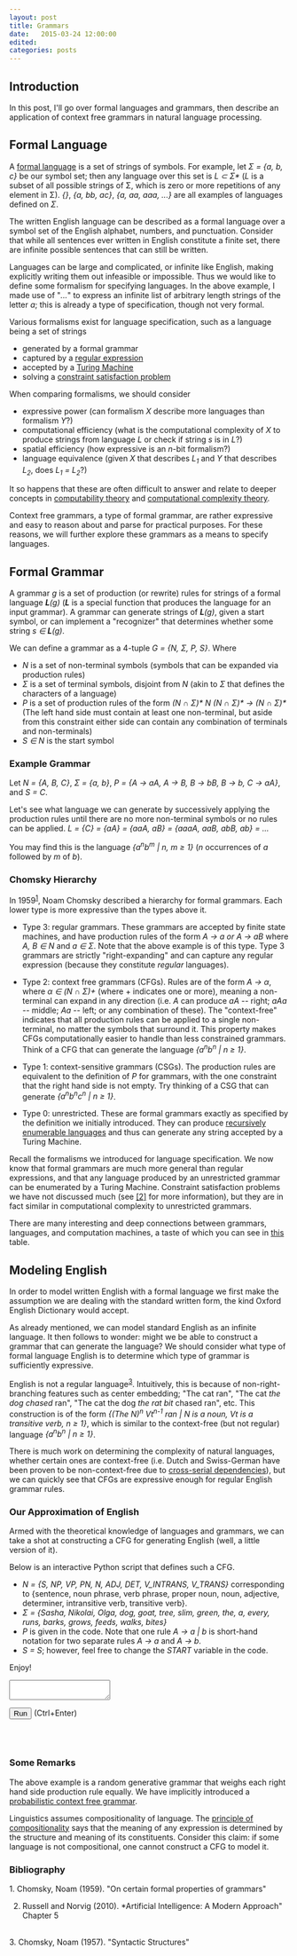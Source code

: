 ```yaml
---
layout: post
title: Grammars
date:   2015-03-24 12:00:00
edited:
categories: posts
---
```


<script src="https://ajax.googleapis.com/ajax/libs/jquery/1.9.0/jquery.min.js" type="text/javascript"></script>
<script src="/scripts/skulpt.min.js" type="text/javascript"></script>
<script src="/scripts/skulpt-stdlib.js" type="text/javascript"></script>
<script src="/assets/python/util.js" type="text/javascript"></script>

<script src="/scripts/codemirror-python.js" type="text/javascript"></script>
<link rel="stylesheet" href="/css/codemirror.css">
<link rel="stylesheet" href="/css/monokai.css">
<style type="text/css">
  .CodeMirror {
    border: 1px solid black;
    font-size: 12px;
    height: auto;
  }
</style>

## Introduction
In this post, I'll go over formal languages and grammars, then describe
an application of context free grammars in natural language processing.

## Formal Language
A [formal language](https://en.wikipedia.org/wiki/Formal_language)
is a set of strings of symbols.
For example, let
*&Sigma; = {a, b, c}* be our symbol set;
then any language over this set is *L &sub; &Sigma;\**
(*L* is a subset of all possible strings of &Sigma;, which is zero or more repetitions of
any element in &Sigma;).
*{}*, *{a, bb, ac}*, *{a, aa, aaa, ...}* are all examples
of languages defined on *&Sigma;*.

The written English language can be described as a formal language over a
symbol set of the English alphabet, numbers, and punctuation. Consider that
while all sentences ever written in English constitute a finite set, there are
infinite possible sentences that can still be written.

Languages can be large and complicated, or infinite like English, making explicitly
writing them out infeasible or impossible. Thus we would like to define
some formalism for specifying languages. In the above example, I made use of "*...*" to
express an infinite list of arbitrary length strings of the letter *a*;
this is already a type of specification, though not very formal.

Various formalisms exist for language specification, such as a language
being a set of strings

  - generated by a formal grammar
  - captured by a [regular expression](https://en.wikipedia.org/wiki/Regular_expression#Formal_language_theory)
  - accepted by a [Turing Machine](https://en.wikipedia.org/wiki/Turing_machine)
  - solving a [constraint satisfaction problem](https://en.wikipedia.org/wiki/Constraint_satisfaction_problem)

When comparing formalisms, we should consider

  - expressive power (can formalism *X* describe more languages than formalism *Y*?)
  - computational efficiency (what is the computational complexity of *X*
    to produce strings from language *L* or check if string *s* is in *L*?)
  - spatial efficiency (how expressive is an *n*-bit formalism?)
  - language equivalence (given *X* that describes *L<sub>1</sub>* and *Y* that
    describes *L<sub>2</sub>*, does *L<sub>1</sub> = L<sub>2</sub>*?)

It so happens that these are often difficult to answer and relate to
deeper concepts in [computability theory](https://en.wikipedia.org/wiki/Computability_theory)
and [computational complexity theory](https://en.wikipedia.org/wiki/Computational_complexity_theory).

Context free grammars, a type of formal grammar, are
rather expressive and easy to reason about and parse for practical purposes.
For these reasons, we will further explore these grammars as a means
to specify languages.

## Formal Grammar
A grammar *g* is a set of production (or rewrite) rules for strings of a formal
language <em><b>L</b>(g)</em> (***L*** is a special function that
produces the language for an input grammar).
A grammar can generate strings of <em><b>L</b>(g)</em>,
given a start symbol, or can implement a "recognizer" that determines whether
some string <em>s &isin; <b>L</b>(g)</em>.

We can define a grammar as a 4-tuple *G = {N, &Sigma;, P, S}*. Where

- *N* is a set of non-terminal symbols (symbols that can be expanded via production rules)
- *&Sigma;* is a set of terminal symbols, disjoint from *N* (akin to *&Sigma;*
  that defines the characters of a language)
- *P* is a set of production rules of the form
  *(N &cap; &Sigma;)\* N (N &cap; &Sigma;)\* &rarr; (N &cap; &Sigma;)\**
  (The left hand side must contain at least one non-terminal, but aside
  from this constraint either side can contain any combination of terminals
  and non-terminals)
- *S &isin; N* is the start symbol

### Example Grammar
Let *N = {A, B, C}*, *&Sigma; = {a, b}*,
*P = {A &rarr; aA, A &rarr; B, B &rarr; bB, B &rarr; b, C &rarr; aA}*,
and *S = C*.

Let's see what language we can generate by successively applying the production rules
until there are no more non-terminal symbols or no rules can be applied.
*L = {C} = {aA} = {aaA, aB} = {aaaA, aaB, abB, ab} = ...*

You may find this is the language *{a<sup>n</sup>b<sup>m</sup> \| n, m &ge; 1}*
(*n* occurrences of *a* followed by *m* of *b*).

### Chomsky Hierarchy
In 1959<sup>[1](#bibliography)</sup>, Noam Chomsky
described
a hierarchy for formal grammars. Each lower type is more expressive than the types
above it.

- Type 3: regular grammars. These grammars are accepted by finite state machines,
  and have production rules of the form *A &rarr; a or A &rarr; aB*
  where *A, B &isin; N* and *a &isin; &Sigma;*. Note that the above example
  is of this type. Type 3 grammars are strictly "right-expanding" and
  can capture any regular expression (because they constitute *regular* languages).

- Type 2: context free grammars (CFGs). Rules are of the form *A &rarr; &alpha;*,
  where *&alpha; &isin; (N &cap; &Sigma;)+* (where + indicates one or more), meaning
  a non-terminal can expand in any direction (i.e. *A* can produce *aA* -- right;
  *aAa* -- middle; *Aa* -- left; or any combination of these). The "context-free"
  indicates that all production rules
  can be applied to a single non-terminal, no matter the symbols that surround it.
  This property makes CFGs computationally easier to handle than less constrained grammars.
  Think of a CFG that can generate the language
  *{a<sup>n</sup>b<sup>n</sup> \| n &ge; 1}*.

- Type 1: context-sensitive grammars (CSGs). The production rules are equivalent
  to the definition of *P* for grammars, with the one constraint that the right hand
  side is not empty. Try thinking of a CSG that can generate
  *{a<sup>n</sup>b<sup>n</sup>c<sup>n</sup> \| n &ge; 1}*.

- Type 0: unrestricted. These are formal grammars exactly as specified by the
  definition we initially introduced. They can produce
  [recursively enumerable languages](https://en.wikipedia.org/wiki/Recursively_enumerable_language)
  and thus can generate any string accepted by a Turing Machine.

Recall the formalisms we introduced for language specification. We now
know that formal grammars are much more general than regular expressions, and
that any language produced by an unrestricted grammar can be enumerated by a
Turing Machine. Constraint satisfaction problems we have not discussed much
(see [[2]](#bibliography) for more information), but they are in fact
similar in computational complexity to unrestricted grammars.

There are many interesting and deep connections between grammars, languages,
and computation machines, a taste of which you can see in
[this](https://en.wikipedia.org/wiki/Template:Formal_languages_and_grammars)
table.

## Modeling English
In order to model written English with a formal language we first make
the assumption we are dealing with the standard written form, the kind
Oxford English Dictionary would accept.

As already mentioned, we can model standard English as an infinite language.
It then follows to wonder: might we be able to construct a grammar
that can generate the language? We should consider what
type of formal language English is to determine which type of grammar is
sufficiently expressive.

English is not a regular language<sup>[3](#bibliography)</sup>.
Intuitively, this is because of non-right-branching features such as center embedding;
"The cat ran", "The cat *the dog chased* ran", "The cat the dog *the rat bit* chased ran", etc.
This construction is of the form *{(The N)<sup>n</sup> Vt<sup>n-1</sup> ran \| N is a noun,
Vt is a transitive verb, n &ge; 1}*, which is similar to the context-free (but not regular)
language *{a<sup>n</sup>b<sup>n</sup> \| n &ge; 1}*.

There is much work on determining the complexity of natural languages, whether
certain ones are context-free (i.e. Dutch and
Swiss-German have been proven to be non-context-free due to
[cross-serial dependencies](https://en.wikipedia.org/wiki/Cross-serial_dependencies)),
but we can quickly see that CFGs are expressive enough for regular
English grammar rules.

### Our Approximation of English
Armed with the theoretical knowledge of languages and grammars, we can take a
shot at constructing a CFG for generating English (well, a little version of it).

Below is an interactive Python script that defines such a CFG.

- *N = {S, NP, VP, PN, N, ADJ, DET, V_INTRANS, V_TRANS}* corresponding
to {sentence, noun phrase, verb phrase, proper noun, noun, adjective, determiner,
intransitive verb, transitive verb}.
- *&Sigma; = {Sasha, Nikolai, Olga, dog, goat, tree, slim, green, the, a, every, runs, barks,
  grows, feeds, walks, bites}*
- *P* is given in the code. Note that one rule *A &rarr; a \| b* is short-hand notation for
  two separate rules *A &rarr; a* and *A &rarr; b*.
- *S = S*; however, feel free to change the *START* variable in the code.

Enjoy!
<form>
  <textarea id="input_grammar"> </textarea>
</form>

<script src="/assets/python/codemirror_setup.js" type="text/javascript"></script>
<script src="/assets/python/grammar_setup.js" type="text/javascript"></script>

<div>
<button type="button" onclick="runit('input_grammar', 'output_grammar')">Run</button>
(Ctrl+Enter)
<br />

<pre class="limit-out" id="output_grammar"></pre>
</div>

<br />

### Some Remarks
The above example is a random generative grammar that weighs each right hand side production
rule equally. We have implicitly introduced a
[probabilistic context free grammar](https://en.wikipedia.org/wiki/Stochastic_context-free_grammar).

Linguistics assumes compositionality of
language. The [principle of compositionality](https://plato.stanford.edu/entries/compositionality/)
says that the meaning of any expression is determined
by the structure and meaning of its constituents. Consider this claim: if some language is
not compositional, one cannot construct a CFG to model it.

### Bibliography
<div id="bibliography">
1. Chomsky, Noam (1959). "On certain formal properties of grammars"
<br />

2. Russell and Norvig (2010). *Artificial Intelligence: A Modern Approach" Chapter 5
<br />
3. Chomsky, Noam (1957). "Syntactic Structures"
</div>
